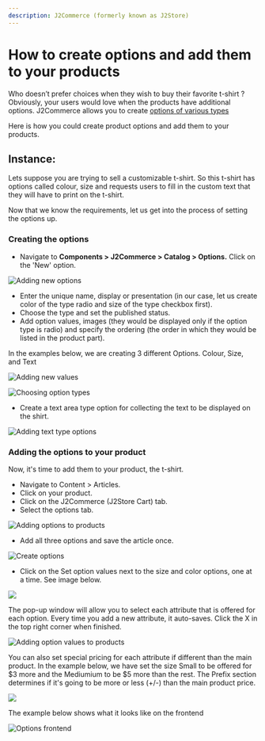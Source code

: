 ```yaml
---
description: J2Commerce (formerly known as J2Store)
---
```


# How to create options and add them to your products

Who doesn’t prefer choices when they wish to buy their favorite t-shirt ? Obviously, your users would love when the products have additional options. J2Commerce allows you to create [options of various types](https://docs.j2commerce.com/catalog/options)

Here is how you could create product options and add them to your products.

## Instance: <a href="#instance" id="instance"></a>

Lets suppose you are trying to sell a customizable t-shirt. So this t-shirt has options called colour, size and requests users to fill in the custom text that they will have to print on the t-shirt.

Now that we know the requirements, let us get into the process of setting the options up.

### Creating the options <a href="#creating-the-options" id="creating-the-options"></a>

* Navigate to **Components > J2Commerce > Catalog > Options.** Click on the 'New' option.

![Adding new options](../../../assets/creating-options.webp)

* Enter the unique name, display or presentation (in our case, let us create color of the type radio and size of the type checkbox first).
* Choose the type and set the published status.
* Add option values, images (they would be displayed only if the option type is radio) and specify the ordering (the order in which they would be listed in the product part).

In the examples below, we are creating 3 different Options. Colour, Size, and Text

![Adding new values](../../../assets/creating-options1.webp)

![Choosing option types](../../../assets/creating-options2.webp)

* Create a text area type option for collecting the text to be displayed on the shirt.

![Adding text type options](../../../assets/creating-options3.webp)

### Adding the options to your product <a href="#adding-the-options-to-your-product" id="adding-the-options-to-your-product"></a>

Now, it's time to add them to your product, the t-shirt.

* Navigate to Content > Articles.
* Click on your product.&#x20;
* Click on the J2Commerce (J2Store Cart) tab.
* Select the options tab.

![Adding options to products](../../../assets/creating-options4.webp)

* Add all three options and save the article once.

![Create options](<../../../assets/creating-options5 (1).webp>)

* Click on the Set option values next to the size and color options, one at a time. See image below.

![](<../../../assets/creating-options5a.webp>)

The pop-up window will allow you to select each attribute that is offered for each option. Every time you add a new attribute, it auto-saves. Click the X in the top right corner when finished.

![Adding option values to products](<../../../assets/creating-options6 (1).webp>)

You can also set special pricing for each attribute if different than the main product. In the example below, we have set the size Small to be offered for $3 more and the Mediumium to be $5 more than the rest. The Prefix section determines if it's going to be more or less (+/-) than the main product price.

![](<../../../assets/creating-options7a.webp>)

The example below shows what it looks like on the frontend

![Options frontend](../../../assets/creating-options8.webp)
